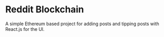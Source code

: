 # Reddit Blockchain

A simple Ethereum based project for adding posts and tipping posts with React.js for the UI.
